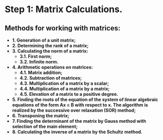 # Step 1: Matrix Calculations.

## Methods for working with matrices:

- **1. Generation of a unit matrix;**
- **2. Determining the rank of a matrix;**
- **3. Calculating the norm of a matrix:**
  - **3.1. First norm;**
  - **3.2. Infinite norm.**
- **4. Arithmetic operations on matrices:**
  - **4.1. Matrix addition;**
  - **4.2. Subtraction of matrices;**
  - **4.3. Multiplication of a matrix by a scalar;**
  - **4.4. Multiplication of a matrix by a matrix;**
  - **4.5. Elevation of a matrix to a positive degree.**
- **5. Finding the roots of the equation of the system of linear algebraic equations of the form Ax = B with respect to x. The algorithm is realized by the successive over relaxation (SOR) method;**
- **6. Transponing the matrix;**
- **7. Finding the determinant of the matrix by Gauss method with selection of the main element;**
- **8. Calculating the inverse of a matrix by the Schultz method.**